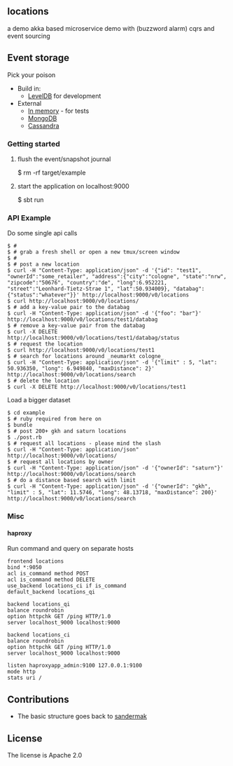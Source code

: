## locations

a demo akka based microservice demo with (buzzword alarm) cqrs and event sourcing

## Event storage

Pick your poison

* Build in:
  * [LevelDB](https://github.com/google/leveldb) for development
* External
  * [In memory](https://github.com/michaelpisula/akka-journal-inmemory) - for tests  
  * [MongoDB](https://github.com/ironfish/akka-persistence-mongo)
  * [Cassandra](https://github.com/krasserm/akka-persistence-cassandra/)

### Getting started

1. flush the event/snapshot journal

    $ rm -rf target/example

2. start the application on localhost:9000

    $ sbt run

### API Example


  Do some single api calls

    $ #
    $ # grab a fresh shell or open a new tmux/screen window
    $ #
    $ # post a new location
    $ curl -H "Content-Type: application/json" -d '{"id": "test1", "ownerId":"some_retailer", "address":{"city":"cologne", "state":"nrw", "zipcode":"50676", "country":"de", "long":6.952221, "street":"Leonhard-Tietz-Strae 1", "lat":50.934009}, "databag":{"status":"whatever"}}' http://localhost:9000/v0/locations
    $ curl http://localhost:9000/v0/locations/
    $ # add a key-value pair to the databag
    $ curl -H "Content-Type: application/json" -d '{"foo": "bar"}' http://localhost:9000/v0/locations/test1/databag
    $ # remove a key-value pair from the databag
    $ curl -X DELETE http://localhost:9000/v0/locations/test1/databag/status
    $ # request the location
    $ curl http://localhost:9000/v0/locations/test1
    $ # search for locations around _neumarkt cologne_
    $ curl -H "Content-Type: application/json" -d '{"limit" : 5, "lat": 50.936350, "long": 6.949840, "maxDistance": 2}' http://localhost:9000/v0/locations/search
    $ # delete the location
    $ curl -X DELETE http://localhost:9000/v0/locations/test1

  Load a bigger dataset

    $ cd example
    $ # ruby required from here on
    $ bundle
    $ # post 200+ gkh and saturn locations
    $ ./post.rb
    $ # request all locations - please mind the slash
    $ curl -H "Content-Type: application/json" http://localhost:9000/v0/locations/
    $ # request all locations by owner
    $ curl -H "Content-Type: application/json" -d '{"ownerId": "saturn"}' http://localhost:9000/v0/locations/search
    $ # do a distance based search with limit
    $ curl -H "Content-Type: application/json" -d '{"ownerId": "gkh", "limit" : 5, "lat": 11.5746, "long": 48.13718, "maxDistance": 200}' http://localhost:9000/v0/locations/search

### Misc

#### haproxy

Run command and query on separate hosts

    frontend locations
    bind *:9050
    acl is_command method POST
    acl is_command method DELETE
    use_backend locations_ci if is_command
    default_backend locations_qi

    backend locations_qi
    balance roundrobin
    option httpchk GET /ping HTTP/1.0
    server localhost_9000 localhost:9000

    backend locations_ci
    balance roundrobin
    option httpchk GET /ping HTTP/1.0
    server localhost_9000 localhost:9000

    listen haproxyapp_admin:9100 127.0.0.1:9100
    mode http
    stats uri /

## Contributions

* The basic structure goes back to [sandermak](https://github.com/sandermak/akka-eventsourcing)

## License

The license is Apache 2.0
